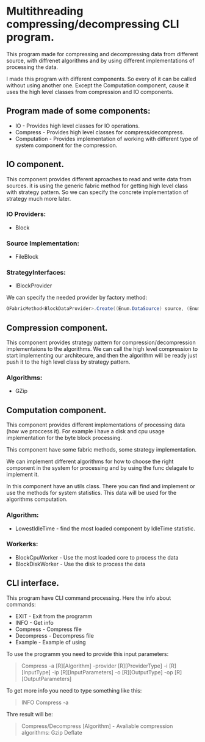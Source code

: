 # Multithreading compressing/decompressing CLI program.

This program made for compressing and decompressing data from different source, with diffrenet algorithms and by using different implementations of processing the data.

I made this program with different components. So every of it can be called without using another one. Except the Computation component, cause it uses the high level classes from compression and IO components.

## Program made of some components:
* IO - Provides high level classes for IO operations.
* Compress - Provides high level classes for compress/decompress.
* Computation - Provides implementation of working with different type of system component for the compression.

## IO component.

This component provides different aproaches to read and write data from sources. it is using the generic fabric method for getting high level class with strategy pattern. So we can specify the concrete implementation of strategy much more later.

### IO Providers:
* Block

### Source Implementation:
* FileBlock

### StrategyInterfaces:
* IBlockProvider

We can specify the needed provider by factory method:

```c#
OFabricMethod<BlockDataProvider>.Create((Enum.DataSource) source, (Enum.DirectionType) direction, string[] payload)
```

## Compression component.

This component provides strategy pattern for compression/decompression implementaions to the algorithms. We can call the high level compression to start implementing our architecure, and then the algorithm will be ready just push it to the high level class by strategy pattern.

### Algorithms:
* GZip

## Computation component.

This component provides different implementations of processing data (how we proccess it). For example i have a disk and cpu usage implementation for the byte block processing.

This component have some fabric methods, some strategy implementation. 

We can implement different algorithms for how to choose the right component in the system for processing and by using the func delagate to implement it.

In this component have an utils class. There you can find and implement or use the methods for system statistics. This data will be used for the algorithms computation.

### Algorithm:
* LowestIdleTime - find the most loaded component by IdleTime statistic.

### Workerks:
* BlockCpuWorker - Use the most loaded core to process the data
* BlockDiskWorker - Use the disk to process the data


## CLI interface.

This program have CLI command processing. Here the info about commands:

* EXIT - Exit from the programm
* INFO - Get info
* Compress - Compress file
* Decompress - Decompress file
* Example - Example of using

To use the programm you need to provide this input parameters:
> Compress -a [R][Algorithm] -provider [R][ProviderType] -i [R][InputType] -ip [R][InputParameters] -o [R][OutputType] -op [R][OutputParameters]

To get more info you need to type something like this:

> INFO Compress -a

Thre result will be:

> Compress/Decompress [Algorithm] - Avaliable compression algorithms:
> Gzip
> Deflate


